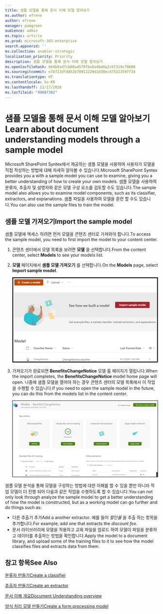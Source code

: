 ```yaml
---
title: 샘플 모델을 통해 문서 이해 모델 알아보기
ms.author: efrene
author: efrene
manager: pamgreen
audience: admin
ms.topic: article
ms.prod: microsoft-365-enterprise
search.appverid: ''
ms.collection: enabler-strategic
localization_priority: Priority
description: 샘플 모델을 통해 문서 이해 모델 알아보기
ms.openlocfilehash: 664b0ad7cb00a4570fbe8a4bd8a2c6f319cf8800
ms.sourcegitcommit: e7bf23df4852b78912229d1d38ec475223597f34
ms.translationtype: HT
ms.contentlocale: ko-KR
ms.lasthandoff: 11/17/2020
ms.locfileid: "49087382"
---
```

# <a name="learn-about-document-understanding-models-through-a-sample-model"></a><span data-ttu-id="e79d5-103">샘플 모델을 통해 문서 이해 모델 알아보기</span><span class="sxs-lookup"><span data-stu-id="e79d5-103">Learn about document understanding models through a sample model</span></span>

<span data-ttu-id="e79d5-104">Microsoft SharePoint Syntex에서 제공하는 샘플 모델을 사용하여 사용자가 모델을 직접 작성하는 방법에 대해 자세히 알아볼 수 있습니다.</span><span class="sxs-lookup"><span data-stu-id="e79d5-104">Microsoft SharePoint Syntex provides you a with a sample model you can use to examine, giving you a better understanding of how to create your own models.</span></span> <span data-ttu-id="e79d5-105">샘플 모델을 사용하여 분류자, 추출자 및 설명자와 같은 모델 구성 요소를 검토할 수도 있습니다.</span><span class="sxs-lookup"><span data-stu-id="e79d5-105">The sample model also allows you to examine model components, such as its classifier, extractors, and explanations.</span></span> <span data-ttu-id="e79d5-106">샘플 파일을 사용하여 모델을 훈련 할 수도 있습니다.</span><span class="sxs-lookup"><span data-stu-id="e79d5-106">You can also use the sample files to train the model.</span></span>

## <a name="import-the-sample-model"></a><span data-ttu-id="e79d5-107">샘플 모델 가져오기</span><span class="sxs-lookup"><span data-stu-id="e79d5-107">Import the sample model</span></span>

<span data-ttu-id="e79d5-108">샘플 모델에 액세스 하려면 먼저 모델을 콘텐츠 센터로 가져와야 합니다.</span><span class="sxs-lookup"><span data-stu-id="e79d5-108">To access the sample model, you need to first import the model to your content center.</span></span>

1. <span data-ttu-id="e79d5-109">콘텐츠 센터에서 모델 목록을 보려면 **모델** 을 선택합니다.</span><span class="sxs-lookup"><span data-stu-id="e79d5-109">From the content center, select **Models** to see your models list.</span></span></br>
2. <span data-ttu-id="e79d5-110">**모델** 페이지에서 **샘플 모델 가져오기** 를 선택합니다.</span><span class="sxs-lookup"><span data-stu-id="e79d5-110">On the **Models** page, select **Import sample model**.</span></span></br>

    ![샘플 모델 가져오기](../media/content-understanding/import-sample-model.png) </br>

3. <span data-ttu-id="e79d5-112">가져오기가 완료되면 **BenefitsChangeNotice** 모델 홈 페이지가 열립니다.</span><span class="sxs-lookup"><span data-stu-id="e79d5-112">When the import completes, the **BenefitsChangeNotice** model home page will open.</span></span> <span data-ttu-id="e79d5-113">나중에 샘플 모델을 열어야 하는 경우 콘텐츠 센터의 모델 목록에서 이 작업을 수행할 수 있습니다.</span><span class="sxs-lookup"><span data-stu-id="e79d5-113">If you need to open the sample model in the future, you can do this from the models list in the content center.</span></span> </br>

     ![샘플 홈 페이지](../media/content-understanding/sample-home-page.png)</br>

<span data-ttu-id="e79d5-115">샘플 모델 분석을 통해 모델을 구성하는 방법에 대한 이해를 할 수 있을 뿐만 아니라 작업 모델이 더 진행 되어 다음과 같은 작업을 수행하도록 할 수 있습니다.</span><span class="sxs-lookup"><span data-stu-id="e79d5-115">You can not only look through analyze the sample model to get a better understanding of how the model is constructed, but as a working model can go further and do things such as:</span></span>

- <span data-ttu-id="e79d5-116">다른 추출기 추가</span><span class="sxs-lookup"><span data-stu-id="e79d5-116">Add a another extractor.</span></span> <span data-ttu-id="e79d5-117">예를 들어 *할인율* 을 추출 하는 항목을 추가합니다.</span><span class="sxs-lookup"><span data-stu-id="e79d5-117">For example, add one that extracts the *discount fee*.</span></span>
- <span data-ttu-id="e79d5-118">문서 라이브러리에 모델을 적용하고 교육 파일을 업로드 하여 모델이 파일을 분류하고 데이터를 추출하는 방법을 확인합니다.</span><span class="sxs-lookup"><span data-stu-id="e79d5-118">Apply the model to a document library, and upload some of the training files to it to see how the model classifies files and extracts data from them.</span></span>


## <a name="see-also"></a><span data-ttu-id="e79d5-119">참고 항목</span><span class="sxs-lookup"><span data-stu-id="e79d5-119">See Also</span></span>
[<span data-ttu-id="e79d5-120">분류자 만들기</span><span class="sxs-lookup"><span data-stu-id="e79d5-120">Create a classifier</span></span>](create-a-classifier.md)

[<span data-ttu-id="e79d5-121">추출자 만들기</span><span class="sxs-lookup"><span data-stu-id="e79d5-121">Create an extractor</span></span>](create-an-extractor.md)

[<span data-ttu-id="e79d5-122">문서 이해 개요</span><span class="sxs-lookup"><span data-stu-id="e79d5-122">Document Understanding overview</span></span>](document-understanding-overview.md)

[<span data-ttu-id="e79d5-123">양식 처리 모델 만들기</span><span class="sxs-lookup"><span data-stu-id="e79d5-123">Create a form processing model</span></span>](create-a-form-processing-model.md)  

